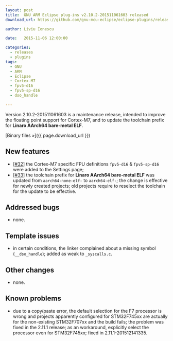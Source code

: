 ```yaml
---
layout: post
title:  GNU ARM Eclipse plug-ins v2.10.2-201511061603 released
download_url: https://github.com/gnu-mcu-eclipse/eclipse-plugins/releases/tag/v2.10.2-201511061603

author: Liviu Ionescu

date:   2015-11-06 12:00:00

categories:
  - releases
  - plugins
tags:
  - GNU
  - ARM
  - Eclipse
  - Cortex-M7
  - fpv5-d16
  - fpv5-sp-d16
  - dso_handle

---
```


Version 2.10.2-201511061603 is a maintenance release, intended to improve the floating point support for Cortex-M7, and to update the toolchain prefix for **Linaro AArch64 bare-metal ELF**.

[Binary files »]({{ page.download_url }})

## New features

* [[#32](https://github.com/gnu-mcu-eclipse/eclipse-plugins/issues/32)] the Cortex-M7 specific FPU definitions `fpv5-d16` & `fpv5-sp-d16` were added to the Settings page;
* [[#33](https://github.com/gnu-mcu-eclipse/eclipse-plugins/issues/33)] the toolchain prefix for **Linaro AArch64 bare-metal ELF** was updated from `aarch64-none-elf-` to `aarch64-elf-`; the change is effective for newly created projects; old projects require to reselect the toolchain for the update to be effective.

## Addressed bugs

* none.

## Template issues

* in certain conditions, the linker complained about a missing symbol (`__dso_handle`); added as weak to `_syscalls.c`.

## Other changes

* none.

## Known problems

* due to a copy/paste error, the default selection for the F7 processor is wrong and projects apparently configured for STM32F745xx are actually for the non-existing STM32F707xx and the build fails; the problem was fixed in the 2.11.1 release; as an workaround, explicitly select the processor even for STM32F745xx; fixed in 2.11.1-201512141335.
